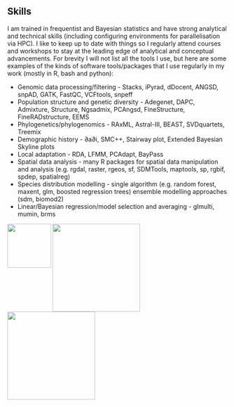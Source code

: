 ## Skills
I am trained in frequentist and Bayesian statistics and have strong analytical and technical skills (including configuring environments for parallelisation via HPC). I like to keep up to date with things so I regularly attend courses and workshops to stay at the leading edge of analytical and conceptual advancements. For brevity I will not list all the tools I use, but here are some examples of the kinds of software tools/packages that I use regularly in my work (mostly in R, bash and python):

* Genomic data processing/filtering - Stacks, iPyrad, dDocent, ANGSD, snpAD, GATK, FastQC, VCFtools, snpeff
* Population structure and genetic diversity - Adegenet, DAPC, Admixture, Structure, Ngsadmix, PCAngsd, FineStructure, FineRADstructure, EEMS
* Phylogenetics/phylogenomics - RAxML, Astral-III, BEAST, SVDquartets, Treemix
* Demographic history - ∂a∂i, SMC++, Stairway plot, Extended Bayesian Skyline plots
* Local adaptation - RDA, LFMM, PCAdapt, BayPass
* Spatial data analysis - many R packages for spatial data manipulation and analysis (e.g. rgdal, raster, rgeos, sf, SDMTools, maptools, sp, rgbif, spdep, spatialreg)
* Species distribution modelling - single algorithm (e.g. random forest, maxent, glm, boosted regression trees) ensemble modelling approaches (sdm, biomod2)
* Linear/Bayesian regression/model selection and averaging - glmulti, mumin, brms

<img src="https://cd-barratt.github.io/R_logo.svg.png"  align="left" width="100">
<img src="https://cd-barratt.github.io/Python-Logo.png"  align="left" width="200">
<img src="https://cd-barratt.github.io/Gnu-bash-logo.svg.png"  align="left" width="200">




